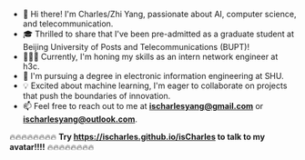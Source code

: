 - 👋 Hi there! I'm Charles/Zhi Yang, passionate about AI, computer science, and telecommunication.  
- 🎓 Thrilled to share that I've been pre-admitted as a graduate student at Beijing University of Posts and Telecommunications (BUPT)!  
- 👨🏻‍💻 Currently, I'm honing my skills as an intern network engineer at h3c.  
- 🌱 I'm pursuing a degree in electronic information engineering at SHU.  
- 💡 Excited about machine learning, I'm eager to collaborate on projects that push the boundaries of innovation.  
- 📫 Feel free to reach out to me at **ischarlesyang@gmail.com** or **ischarlesyang@outlook.com**.


 🔥🔥🔥🔥🔥🔥🔥🔥 **Try https://ischarles.github.io/isCharles to talk to my avatar!!!!** 🔥🔥🔥🔥🔥🔥🔥🔥
